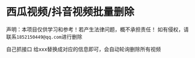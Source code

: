 # 西瓜视频/抖音视频批量删除


声明：本项目仅供学习和参考！若产生法律问题，概不承担责任！
如有侵权，请联系`1852150449@qq.com`进行删除


自己抓接口 给xxx替换成对应的信息即可，会自动轮询删除所有视频